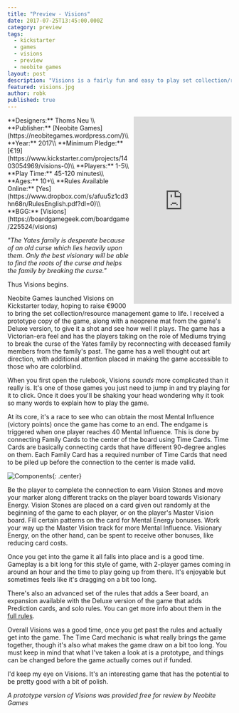 ```yaml
---
title: "Preview - Visions"
date: 2017-07-25T13:45:00.000Z
category: preview
tags:
  - kickstarter
  - games
  - visions
  - preview
  - neobite games
layout: post
description: "Visions is a fairly fun and easy to play set collection/resource management game mired in complex explinations."
featured: visions.jpg
author: robk
published: true
---
```


<iframe style="float:right;margin-left:10px;" src="https://www.kickstarter.com/projects/1403054969/visions-0/widget/card.html?v=2" width="220" height="420" frameborder="0" scrolling="no"></iframe>
**Designers:**  Thoms Neu \\
**Publisher:** [Neobite Games](https://neobitegames.wordpress.com/)\\
**Year:** 2017\\
**Minimum Pledge:** [€19](https://www.kickstarter.com/projects/1403054969/visions-0)\\
**Players:** 1-5\\
**Play Time:** 45-120 minutes\\
**Ages:** 10+\\
**Rules Available Online:** [Yes](https://www.dropbox.com/s/afuu5z1cd3hn68n/RulesEnglish.pdf?dl=0)\\
**BGG:** [Visions](https://boardgamegeek.com/boardgame/225524/visions)

*"The Yates family is desperate because of an old curse which lies heavily upon them. Only the best visionary will be able to find the roots of the curse and helps the family by breaking the curse."*

Thus Visions begins.

Neobite Games launched Visions on Kickstarter today, hoping to raise €9000 to bring the set collection/resource management game to life. I received a prototype copy of the game, along with a neoprene mat from the game's Deluxe version, to give it a shot and see how well it plays.  The game has a Victorian-era feel and has the players taking on the role of Mediums trying to break the curse of the Yates family by reconnecting with deceased family members from the family's past. The game has a well thought out art direction, with additional attention placed in making the game accessible to those who are colorblind.

When you first open the rulebook, Visions *sounds* more complicated than it really is. It's one of those games you just need to jump in and try playing for it to click. Once it does you'll be shaking your head wondering why it took so many words to explain how to play the game.

At its core, it's a race to see who can obtain the most Mental Influence (victory points) once the game has come to an end. The endgame is triggered when one player reaches 40 Mental Influence. This is done by connecting Family Cards to the center of the board using Time Cards. Time Cards are basically connecting cards that have different 90-degree angles on them. Each Family Card has a required number of Time Cards that need to be piled up before the connection to the center is made valid. 

![Components](https://ksr-ugc.imgix.net/assets/017/647/642/258f431874fc1fff94b12f8b2e65bf75_original.png?w=680&fit=max&v=1500995263&auto=format&lossless=true&s=b919ec1d615e9072e0bc72a120cb7a20){: .center}

Be the player to complete the connection to earn Vision Stones and move your marker along different tracks on the player board towards Visionary Energy. Vision Stones are placed on a card given out randomly at the beginning of the game to each player, or on the player's Master Vision board. Fill certain patterns on the card for Mental Energy bonuses. Work your way up the Master Vision track for more Mental Influence. Visionary Energy, on the other hand, can be spent to receive other bonuses, like reducing card costs.

Once you get into the game it all falls into place and is a good time. Gameplay is a bit long for this style of game, with 2-player games coming in around an hour and the time to play going up from there. It's enjoyable but sometimes feels like it's dragging on a bit too long.

There's also an advanced set of the rules that adds a Seer board, an expansion available with the Deluxe version of the game that adds Prediction cards, and solo rules. You can get more info about them in the [full rules](https://www.dropbox.com/s/afuu5z1cd3hn68n/RulesEnglish.pdf?dl=0).

Overall Visions was a good time, once you get past the rules and actually get into the game. The Time Card mechanic is what really brings the game together, though it's also what makes the game draw on a bit too long. You must keep in mind that what I've taken a look at is a prototype, and things can be changed before the game actually comes out if funded.

I'd keep my eye on Visions. It's an interesting game that has the potential to be pretty good with a bit of polish.

*A prototype version of Visions was provided free for review by Neobite Games*